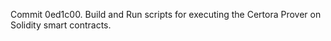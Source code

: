Commit 0ed1c00.                    Build and Run scripts for executing the Certora Prover on Solidity smart contracts.